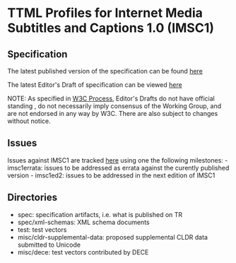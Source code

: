 # TTML Profiles for Internet Media Subtitles and Captions 1.0 (IMSC1)

## Specification

The latest published version of the specification can be found [here](https://www.w3.org/TR/ttml-imsc1/)

The latest Editor's Draft of specification can be viewed [here](https://rawgit.com/w3c/imsc1/master/imsc1/spec/ttml-ww-profiles.html)

NOTE: As specified in [W3C Process](http://www.w3.org/Consortium/Process/), Editor's Drafts do not have official standing , do not necessarily imply consensus of the Working Group, and are not endorsed in any way by W3C. There are also subject to changes without notice.

## Issues

Issues against IMSC1 are tracked [here](https://github.com/w3c/imsc/issues) using one the following milestones:
    - imsc1errata: issues to be addressed as errata against the curently published version
    - imsc1ed2: issues to be addressed in the next edition of IMSC1

## Directories 

* spec: specification artifacts, i.e. what is published on TR
* spec/xml-schemas: XML schema documents
* test: test vectors
* misc/cldr-supplemental-data: proposed supplemental CLDR data submitted to Unicode
* misc/dece: test vectors contributed by DECE
